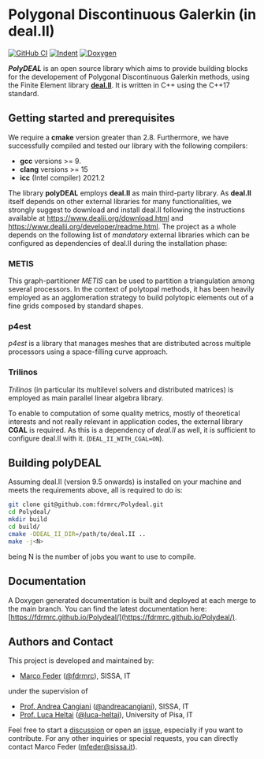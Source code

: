 # Polygonal Discontinuous Galerkin (in deal.II)

[![GitHub CI](https://github.com/fdrmrc/Polydeal/actions/workflows/tests.yml/badge.svg)](https://github.com/fdrmrc/Polydeal/actions/workflows/tests.yml)
[![Indent](https://github.com/fdrmrc/Polydeal/actions/workflows/indentation.yml/badge.svg)](https://github.com/fdrmrc/Polydeal/actions/workflows/indentation.yml)
[![Doxygen](https://github.com/fdrmrc/Polydeal/actions/workflows/doxygen.yml/badge.svg)](https://github.com/fdrmrc/Polydeal/actions/workflows/doxygen.yml)


***PolyDEAL*** is an open source library which aims to provide building blocks for the developement of Polygonal Discontinuous Galerkin methods, using the Finite Element library [**deal.II**](https://dealii.org). It is written in C++ using the C++17 standard. 


## Getting started and prerequisites

We require a **cmake** version greater than 2.8.
Furthermore, we have successfully compiled and tested our library with the following compilers:
-  **gcc** versions  >= 9.
-  **clang** versions >= 15
-  **icc** (Intel compiler) 2021.2



The library **polyDEAL** employs **deal.II** as main third-party library. As **deal.II** itself depends on other external libraries for many functionalities, we strongly suggest to download and install deal.II following the instructions available at https://www.dealii.org/download.html and https://www.dealii.org/developer/readme.html. The project as a whole depends on the following list of *mandatory* external libraries which can be configured as dependencies of deal.II during the installation phase:
### METIS
This graph-partitioner *METIS* can be used to partition a triangulation among several processors. In the context of polytopal methods, it has been heavily employed as an agglomeration strategy to build polytopic elements out of a fine grids composed by standard shapes.

### p4est
*p4est* is a library that manages meshes that are distributed across multiple processors using a space-filling curve approach. 

### Trilinos
*Trilinos* (in particular its multilevel solvers and distributed matrices) is employed as main parallel linear algebra library.


To enable to computation of some quality metrics, mostly of theoretical interests and not really relevant in application codes, the external library **CGAL** is required. As this is a dependency of *deal.II* as well, it is sufficient to configure deal.II with it. (`DEAL_II_WITH_CGAL=ON`).

## Building polyDEAL 
Assuming deal.II (version 9.5 onwards) is installed on your machine and meets the requirements above, all is required to do is:

```bash
git clone git@github.com:fdrmrc/Polydeal.git
cd Polydeal/
mkdir build
cd build/
cmake -DDEAL_II_DIR=/path/to/deal.II ..
make -j<N>
```
being N is the number of jobs you want to use to compile. 

## Documentation
A Doxygen generated documentation is built and deployed at each merge to the main branch. You can find the latest documentation here: [https://fdrmrc.github.io/Polydeal/](https://fdrmrc.github.io/Polydeal/).

## Authors and Contact

This project is developed and maintained by:
- [Marco Feder](https://www.math.sissa.it/users/marco-feder) ([@fdrmrc](https://github.com/fdrmrc)), SISSA, IT

under the supervision of 
- [Prof. Andrea Cangiani](https://people.sissa.it/~acangian/) ([@andreacangiani](https://github.com/andreacangiani)), SISSA, IT
- [ Prof. Luca Heltai](https://sites.google.com/view/luca-heltai) ([@luca-heltai](https://github.com/luca-heltai)), University of Pisa, IT


Feel free to start a [discussion](https://github.com/fdrmrc/Polydeal/discussions) or open an [issue](https://github.com/fdrmrc/Polydeal/issues), especially if you want to contribute. For any other inquiries or special requests, you can directly contact Marco Feder (mfeder@sissa.it).